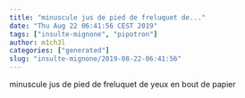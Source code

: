 ```yaml
---
title: "minuscule jus de pied de freluquet de..."
date: "Thu Aug 22 06:41:56 CEST 2019"
tags: ["insulte-mignone", "pipotron"]
author: m1ch3l
categories: ["generated"]
slug: "insulte-mignone/2019-08-22-06:41:56"
---
```


minuscule jus de pied de freluquet de yeux en bout de papier
